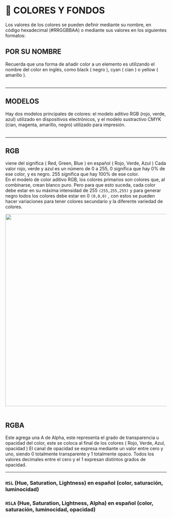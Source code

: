 #  :art: COLORES Y FONDOS

Los valores de los colores se pueden definir mediante su nombre, en código hexadecimal (#RRGGBBAA) o mediante sus valores en los siguientes formatos:

## POR SU NOMBRE
Recuerda que una forma de añadir color a un elemento es utilizando el nombre del color en inglés, como black ( negro ), cyan ( cian ) o yellow ( amarillo ).
<br>
<br>

***

## MODELOS
Hay dos modelos principales de colores: el modelo aditivo RGB (rojo, verde, azul) utilizado en dispositivos electrónicos, y el modelo sustractivo CMYK (cian, magenta, amarillo, negro) utilizado para impresión.
<br>
<br>

***

## RGB 
viene del significa ( Red, Green, Blue ) en español ( Rojo, Verde, Azul ) Cada valor rojo, verde y azul es un número de 0 a 255, 0 significa que hay 0% de ese color, y es negro. 255 significa que hay 100% de ese color.   
En el modelo de color aditivo RGB, los colores primarios son colores que, al combinarse, crean blanco puro. Pero para que esto suceda, cada color debe estar en su máxima intensidad de 255 `(255,255,255)` y para generar negro todos los colores debe estar en 0 `(0,0,0)` , con estos se pueden hacer variaciones para tener colores secundario y la diferente variedad de colores.
<br>
<div  align="center" >
<img src="https://github.com/judali05/CSS-3/assets/129390687/2dbb861b-4303-47a3-94fe-db3c93cf5214" style=" width: 600px;" >
</div>
<br>

## RGBA
Este agrega una A de Alpha, este representa el grado de transparencia u opacidad del color, este se coloca al final de los colores ( Rojo, Verde, Azul, opacidad ) El canal de opacidad se expresa mediante un valor entre cero y uno, siendo 0 totalmente transparente y 1 totalmente opaco. Todos los valores decimales entre el cero y el 1 expresan distintos grados de opacidad.

***










### `HSL` (Hue, Saturation, Lightness) en español (color, saturación, luminocidad)
### `HSLA` (Hue, Saturation, Lightness, Alpha) en español (color, saturación, luminocidad, opacidad)




